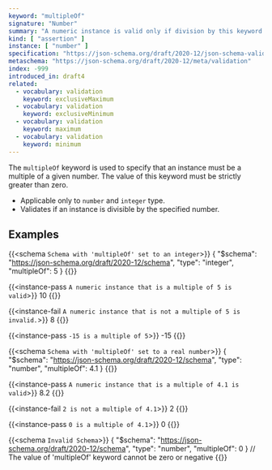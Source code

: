 ```yaml
---
keyword: "multipleOf"
signature: "Number"
summary: "A numeric instance is valid only if division by this keyword's value results in an integer."
kind: [ "assertion" ]
instance: [ "number" ]
specification: "https://json-schema.org/draft/2020-12/json-schema-validation.html#section-6.2.1"
metaschema: "https://json-schema.org/draft/2020-12/meta/validation"
index: -999
introduced_in: draft4
related:
  - vocabulary: validation
    keyword: exclusiveMaximum
  - vocabulary: validation
    keyword: exclusiveMinimum
  - vocabulary: validation
    keyword: maximum
  - vocabulary: validation
    keyword: minimum
---
```


The `multipleOf` keyword is used to specify that an instance must be a multiple of a given number. The value of this keyword must be strictly greater than zero.
* Applicable only to `number` and `integer` type.
* Validates if an instance is divisible by the specified number.

## Examples

{{<schema `Schema with 'multipleOf' set to an integer`>}}
{
  "$schema": "https://json-schema.org/draft/2020-12/schema",
  "type": "integer",
  "multipleOf": 5
}
{{</schema>}}

{{<instance-pass `A numeric instance that is a multiple of 5 is valid`>}}
10
{{</instance-pass>}}

{{<instance-fail `A numeric instance that is not a multiple of 5 is invalid.`>}}
8
{{</instance-fail>}}

{{<instance-pass `-15 is a multiple of 5`>}}
-15
{{</instance-pass>}}

{{<schema `Schema with 'multipleOf' set to a real number`>}}
{
  "$schema": "https://json-schema.org/draft/2020-12/schema",
  "type": "number",
  "multipleOf": 4.1
}
{{</schema>}}

{{<instance-pass `A numeric instance that is a multiple of 4.1 is valid`>}}
8.2
{{</instance-pass>}}

{{<instance-fail `2 is not a multiple of 4.1`>}}
2
{{</instance-fail>}}

{{<instance-pass `0 is a multiple of 4.1`>}}
0
{{</instance-pass>}}

{{<schema `Invalid Schema`>}}
{
  "$schema": "https://json-schema.org/draft/2020-12/schema",
  "type": "number",
  "multipleOf": 0
}
// The value of 'multipleOf' keyword cannot be zero or negative
{{</schema>}}